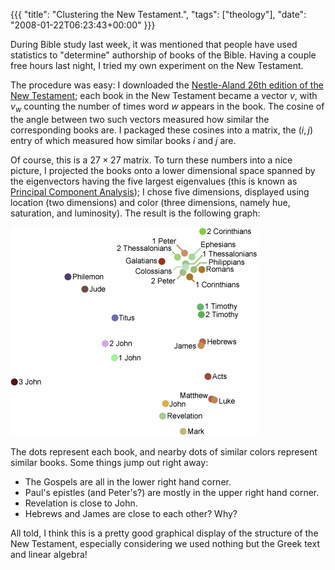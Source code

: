 {{{
  "title": "Clustering the New Testament.",
  "tags": ["theology"],
  "date": "2008-01-22T06:23:43+00:00"
}}}

  During Bible study last week, it was mentioned that people have used statistics to "determine" authorship of books of the Bible.  Having a couple free hours last night, I tried my own experiment on the New Testament.

The procedure was easy: I downloaded the <a href="http://users.mstar2.net/broman/na26-l.zip">Nestle-Aland 26th edition of the New Testament</a>; each book in the New Testament became a vector $v$, with $v_w$ counting the number of times word $w$ appears in the book.  The cosine of the angle between two such vectors measured how similar the corresponding books are.  I packaged these cosines into a matrix, the $(i,j)$ entry of which measured how similar books $i$ and $j$ are.

Of course, this is a $27 \times 27$ matrix.  To turn these numbers into a nice picture, I projected the books onto a lower dimensional space spanned by the eigenvectors having the five largest eigenvalues (this is known as <a href="http://en.wikipedia.org/wiki/Principal_components_analysis">Principal Component Analysis</a>); I chose five dimensions, displayed using location (two dimensions) and color (three dimensions, namely hue, saturation, and luminosity).  The result is the following graph:

<div class="displayedMedia"><img src='new-testament.png' alt='New Testament Clustering' /></div>

The dots represent each book, and nearby dots of similar colors represent similar books.  Some things jump out right away:
<ul>
<li>The Gospels are all in the lower right hand corner.</li>
<li>Paul's epistles (and Peter's?) are mostly in the upper right hand corner.</li>
<li>Revelation is close to John.</li>
<li>Hebrews and James are close to each other? Why?</li>
</ul>
All told, I think this is a pretty good graphical display of the structure of the New Testament, especially considering we used nothing but the Greek text and linear algebra!

